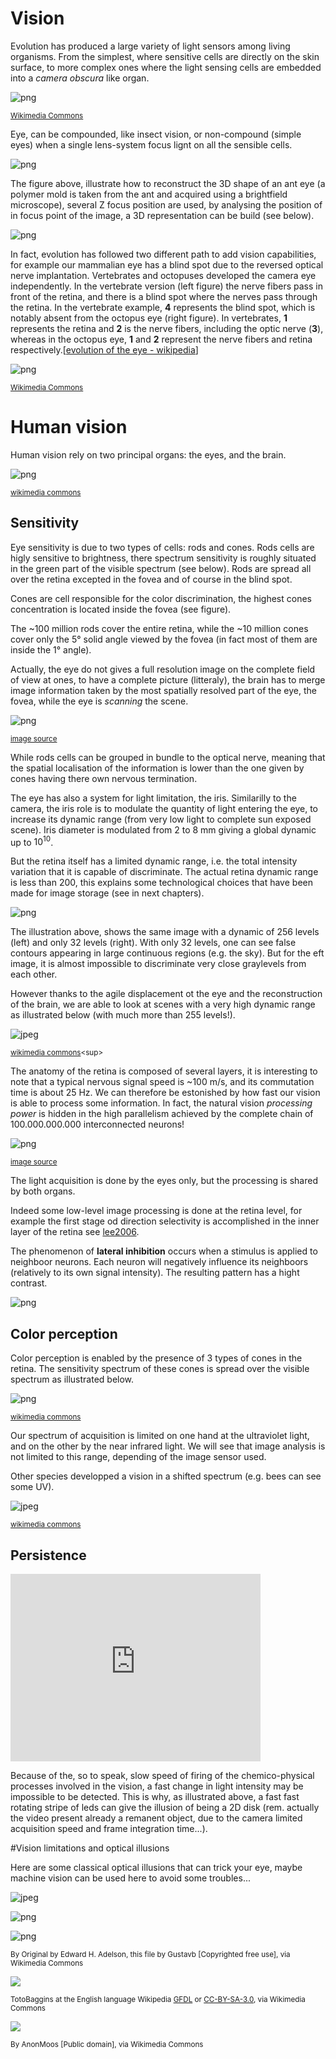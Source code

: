 # Vision

Evolution has produced a large variety of light sensors among living organisms. From the simplest, where sensitive cells are directly on the skin surface, to more complex ones where the light sensing cells are embedded into a *camera obscura* like organ.
    
![png](output_3_0.png)

<sup>[Wikimedia Commons](https://en.wikipedia.org/wiki/Evolution_of_the_eye#/media/File:Diagram_of_eye_evolution.svg)<sup>

Eye, can be compounded, like insect vision, or non-compound (simple eyes) when a single lens-system focus lignt on all the sensible cells.

![png](output_6_0.png)


The figure above, illustrate how to reconstruct the 3D shape of an ant eye (a polymer mold is taken from the ant and acquired using a brightfield microscope), several Z focus position are used, by analysing the position of in focus point of the image, a 3D representation can be build (see below).


![png](output_8_0.png)


In fact, evolution has followed two different path to add vision capabilities, for example our mammalian eye has a blind spot due to the reversed optical nerve implantation.
Vertebrates and octopuses developed the camera eye independently.
In the vertebrate version (left figure) the nerve fibers pass in front of the retina, and there is a blind spot where the nerves pass through the retina. In the vertebrate example, **4** represents the blind spot, which is notably absent from the octopus eye (right figure). In vertebrates, **1** represents the retina and **2** is the nerve fibers, including the optic nerve (**3**), whereas in the octopus eye, **1** and **2** represent the nerve fibers and retina respectively.[[evolution of the eye - wikipedia](https://en.wikipedia.org/wiki/Evolution_of_the_eye)]


![png](output_10_0.png)
    
<sup>[Wikimedia Commons](https://en.wikipedia.org/wiki/Evolution_of_the_eye#/media/File:Evolution_eye.svg)<sup>

# Human vision

Human vision rely on two principal organs: the eyes, and the brain. 


![png](output_14_0.png)
    
<sup>[wikimedia commons](https://commons.wikimedia.org/wiki/File:Three_Internal_chambers_of_the_Eye.png)<sup>

## Sensitivity

Eye sensitivity is due to two types of cells: rods and cones. Rods cells are higly sensitive to brightness, there spectrum sensitivity is roughly situated in the green part of the visible spectrum (see below). Rods are spread all over the retina excepted in the fovea and of course in the blind spot.

Cones are cell responsible for the color discrimination, the highest cones concentration is located inside the fovea (see figure).

The ~100 million rods cover the entire retina, while the ~10 million cones cover only the 5° solid angle viewed by the fovea (in fact most of them are inside the 1° angle). 

Actually, the eye do not gives a full resolution image on the complete field of view at ones, to have a complete picture (litteraly), the brain has to merge image information taken by the most spatially resolved part of the eye, the fovea, while the eye is *scanning* the scene.


![png](output_18_0.png)

<sup>[image source](https://en.wikipedia.org/wiki/Photoreceptor_cell)<sup>

While rods cells can be grouped in bundle to the optical nerve, meaning that the spatial localisation of the information is lower than the one given by cones having there own nervous termination.

The eye has also a system for light limitation, the iris. Similarilly to the camera, the iris role is to modulate the quantity of light entering the eye, to increase its dynamic range (from very low light to complete sun exposed scene). Iris diameter is modulated from 2 to 8 mm giving a global dynamic up to $10^{10}$.

But the retina itself has a limited dynamic range, i.e. the total intensity variation that it is capable of discriminate. The actual retina dynamic range is less than 200, this explains some technological choices that have been made for image storage (see in next chapters).


![png](output_22_0.png)
    


The illustration above, shows the same image with a dynamic of 256 levels (left) and only 32 levels (right). With only 32 levels, one can see false contours appearing in large continuous regions (e.g. the sky). But for the eft image, it is almost impossible to discriminate very close graylevels from each other.

However thanks to the agile displacement ot the eye and the reconstruction of the brain, we are able to look at scenes with a very high dynamic range as illustrated below (with much more than 255 levels!).


![jpeg](output_24_0.jpg)
    
<sup>[wikimedia commons](https://commons.wikimedia.org/wiki/File:HDR_image_%2B_3_source_pictures_(Cerro_Tronador,_Argentina).jpg)<sup>

The anatomy of the retina is composed of several layers, it is interesting to note that a typical nervous signal speed is ~100 m/s, and its commutation time is about 25 Hz. We can therefore be estonished by how fast our vision is able to process some information. In fact, the natural vision *processing power* is hidden in the high parallelism achieved by the complete chain of 100.000.000.000 interconnected neurons!


![png](output_27_0.png)


<sup>[image source](http://www.slideshare.net/schwartzcm/ch-10-senses-part-ii)<sup>

The light acquisition is done by the eyes only, but the processing is shared by both organs.

Indeed some low-level image processing is done at the retina level, for example the first stage od direction  selectivity is accomplished in the inner layer of the retina see [lee2006](http://www.sciencedirect.com/science/article/pii/S0896627306006283).

The phenomenon of **lateral inhibition** occurs when a stimulus is applied to neighboor neurons. Each neuron will negatively influence its neighboors (relatively to its own signal intensity). The resulting pattern has a hight contrast.


![png](output_30_0.png)
    



## Color perception

Color perception is enabled by the presence of 3 types of cones in the retina. The sensitivity spectrum of these cones is spread over the visible spectrum as illustrated below.


![png](output_33_0.png)
    



<sup>[wikimedia commons](https://commons.wikimedia.org/wiki/File:Cone-response.svg)<sup>

Our spectrum of acquisition is limited on one hand at the ultraviolet light, and on the other by the near infrared light.
We will see that image analysis is not limited to this range, depending of the image sensor used.

Other species developped a vision in a shifted spectrum (e.g. bees can see some UV).


![jpeg](output_36_0.jpg)


<sup>[wikimedia commons](https://commons.wikimedia.org/wiki/File:UV_and_Vis_Sunscreen.jpg)<sup>

## Persistence


<iframe
    width="400"
    height="300"
    src="https://www.youtube.com/embed/Md78sOI1-r8"
    frameborder="0"
    allowfullscreen
></iframe>




Because of the, so to speak, slow speed of firing of the chemico-physical processes involved in the vision, a fast change in light intensity may be impossible to be detected. This is why, as illustrated above, a fast fast rotating stripe of leds can give the illusion of being a 2D disk (rem. actually the video present already a remanent object, due to the camera limited acquisition speed and frame integration time...).

#Vision limitations and optical illusions

Here are some classical optical illusions that can trick your eye, maybe machine vision can be used here to avoid some troubles...


![jpeg](output_42_0.jpg)
        
![png](output_43_0.png)
    
![png](output_44_0.png)


<sup>By Original by Edward H. Adelson, this file by Gustavb [Copyrighted free use], via Wikimedia Commons<sup>

<img src="https://upload.wikimedia.org/wikipedia/commons/6/6e/Lilac-Chaser.gif"/>


<sup>TotoBaggins at the English language Wikipedia [GFDL](http://www.gnu.org/copyleft/fdl.html) or [CC-BY-SA-3.0](http://creativecommons.org/licenses/by-sa/3.0/), via Wikimedia Commons<sup>

<img src="https://upload.wikimedia.org/wikipedia/commons/thumb/b/b8/Optical-illusion-checkerboard-twisted-cord.svg/500px-Optical-illusion-checkerboard-twisted-cord.svg.png"/>

<sup>By AnonMoos [Public domain], via Wikimedia Commons<sup>
